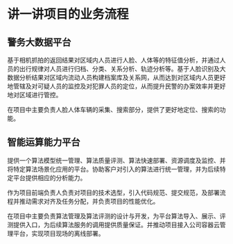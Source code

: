 # 讲一讲项目的业务流程

## 警务大数据平台

基于相机抓拍的返回结果对区域内人员进行人脸、人体等的特征值分析，并通过人员的出行规律对人员进行归档、分类、关系分析、轨迹分析等。基于人脸识别及大数据分析结果对区域内流动人员构建档案库及关系网，从而达到对区域内人员更好地管辖及对可疑人员的监控及对犯罪人员的定位，从而提升民警的办案效率并更好地对区域进行管控。

在项目中主要负责人脸人体车辆的采集、搜索部分，提供了更好地定位、搜索的功能。

## 智能运算能力平台

提供一个算法模型统一管理、算法质量评测、算法快速部署、资源调度及监控、并将特定算法场景化应用的平台。协助客户对引入的算法进行统一管理，并为后续特定平台提供相应的分析能力。

作为项目前端负责人负责对项目的技术选型，引入代码规范、提交规范，及部署流程并推动需求对齐及任务分配，并负责项目的性能优化。

在项目中主要负责算法管理及算法评测的设计与开发，为平台算法导入、展示、评测提供入口，为后续算法服务的调用提供质量保证。并推动项目接入公司容器云管理平台，实现项目现场的离线部署。

